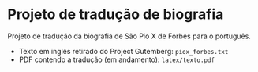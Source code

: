 # Projeto de tradução de biografia
Projeto de tradução da biografia de São Pio X de Forbes para o português.

* Texto em inglês retirado do Project Gutemberg: `piox_forbes.txt`
* PDF contendo a tradução (em andamento): `latex/texto.pdf`